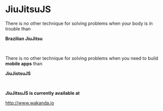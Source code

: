 # JiuJitsuJS

There is no other technique for solving problems when your body is in trouble than 

**Brazilian JiuJitsu**

<br>

There is no other technique for solving problems when you need to build  **mobile apps** than 

**JiuJistsuJS**

<br>

**JiuJitsuJS is currently available at**

http://www.wakanda.io
